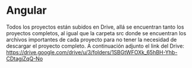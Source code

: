 # Angular

Todos los proyectos están subidos en Drive, allá se encuentran tanto los proyectos completos, al igual que la carpeta src donde se encuentran los archivos importantes de cada proyecto para
no tener la necesidad de descargar el proyecto completo. A continuación adjunto el link del Drive:
https://drive.google.com/drive/u/3/folders/1SBGtWFOXk_65hBH-Yhb-CDtagjZqQ-No
